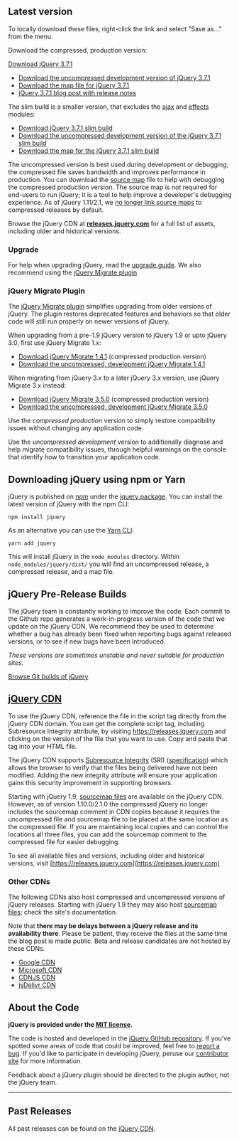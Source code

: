 <script>{
	"title": "Download jQuery"
}</script>

## Latest version

To locally download these files, right-click the link and select "Save as..." from the menu.

Download the compressed, production version:

<a class="button db" href="https://code.jquery.com/jquery-3.7.1.min.js">Download jQuery 3.7.1</a>

* [Download the uncompressed development version of jQuery 3.7.1](https://code.jquery.com/jquery-3.7.1.js)
* [Download the map file for jQuery 3.7.1](https://code.jquery.com/jquery-3.7.1.min.map)
* [jQuery 3.7.1 blog post with release notes](https://blog.jquery.com/2023/08/28/jquery-3-7-1-released-reliable-table-row-dimensions/)

The slim build is a smaller version, that excludes the [ajax](https://api.jquery.com/category/ajax/) and [effects](https://api.jquery.com/category/effects/) modules:

* [Download jQuery 3.7.1 slim build](https://code.jquery.com/jquery-3.7.1.slim.min.js)
* [Download the uncompressed development version of the jQuery 3.7.1 slim build](https://code.jquery.com/jquery-3.7.1.slim.js)
* [Download the map for the jQuery 3.7.1 slim build](https://code.jquery.com/jquery-3.7.1.slim.min.map)

The uncompressed version is best used during development or debugging; the compressed file saves bandwidth and improves performance in production. You can download the [source map](https://www.html5rocks.com/en/tutorials/developertools/sourcemaps/) file to help with debugging the compressed production version. The source map is _not_ required for end-users to run jQuery; it is a tool to help improve a developer's debugging experience. As of jQuery 1.11/2.1, we [no longer link source maps](https://blog.jquery.com/2014/01/24/jquery-1-11-and-2-1-released/) to compressed releases by default.

Browse the jQuery CDN at **[releases.jquery.com](https://releases.jquery.com)** for a full list of assets, including older and historical versions.

### Upgrade

For help when upgrading jQuery, read the [upgrade guide](/upgrade-guide/).
We also recommend using the [jQuery Migrate plugin](https://github.com/jquery/jquery-migrate)

### jQuery Migrate Plugin

The [jQuery Migrate plugin](https://github.com/jquery/jquery-migrate/#readme) simplifies upgrading from older versions of jQuery. The plugin restores deprecated features and behaviors so that older code will still run properly on newer versions of jQuery.

When upgrading from a pre-1.9 jQuery version to jQuery 1.9 or upto jQuery 3.0, first use jQuery Migrate 1.x:

* <a href="https://code.jquery.com/jquery-migrate-1.4.1.min.js">Download jQuery Migrate 1.4.1</a> (compressed production version)
* <a href="https://code.jquery.com/jquery-migrate-1.4.1.js">Download the uncompressed, development jQuery Migrate 1.4.1</a>

When migrating from jQuery 3.x to a later jQuery 3.x version, use jQuery Migrate 3.x instead:

* <a href="https://code.jquery.com/jquery-migrate-3.5.0.min.js">Download jQuery Migrate 3.5.0</a> (compressed production version)
* <a href="https://code.jquery.com/jquery-migrate-3.5.0.js">Download the uncompressed, development jQuery Migrate 3.5.0</a>

Use the _compressed production_ version to simply restore compatibility issues without changing any application code.

Use the _uncompressed development_ version to additionally diagnose and help migrate compatibility issues, through helpful warnings on the console that identify how to transition your application code.

## Downloading jQuery using npm or Yarn
jQuery is published on [npm](https://www.npmjs.com/) under the [jquery package](https://www.npmjs.com/package/jquery). You can install the latest version of jQuery with the npm CLI:
```
npm install jquery
```
As an alternative you can use the [Yarn CLI](https://github.com/yarnpkg/yarn):
```
yarn add jquery
```
This will install jQuery in the `node_modules` directory. Within `node_modules/jquery/dist/` you will find an uncompressed release, a compressed release, and a map file.

## jQuery Pre-Release Builds

The jQuery team is constantly working to improve the code. Each commit to the Github repo generates a work-in-progress version of the code that we update on the jQuery CDN. We recommend they be used to determine whether a bug has already been fixed when reporting bugs against released versions, or to see if new bugs have been introduced.

_These versions are sometimes unstable and never suitable for production sites._

<a href="https://releases.jquery.com/jquery/">Browse Git builds of jQuery</a>

## [jQuery CDN](https://releases.jquery.com)

To use the jQuery CDN, reference the file in the script tag directly from the jQuery CDN domain. You can get the complete script tag, including Subresource Integrity attribute, by visiting https://releases.jquery.com and clicking on the version of the file that you want to use. Copy and paste that tag into your HTML file.

The jQuery CDN supports [Subresource Integrity](https://developer.mozilla.org/en-US/docs/Web/Security/Subresource_Integrity) (SRI) ([specification](https://www.w3.org/TR/SRI/)) which allows the browser to verify that the files being delivered have not been modified. Adding the new integrity attribute will ensure your application gains this security improvement in supporting browsers.

Starting with jQuery 1.9, [sourcemap files](https://blog.jquery.com/2013/01/09/jquery-1-9-rc1-and-migrate-rc1-released/#sourcemaps) are available on the jQuery CDN. However, as of version 1.10.0/2.1.0 the compressed jQuery no longer includes the sourcemap comment in CDN copies because it requires the uncompressed file and sourcemap file to be placed at the same location as the compressed file. If you are maintaining local copies and can control the locations all three files, you can add the sourcemap comment to the compressed file for easier debugging.

To see all available files and versions, including older and historical versions, visit [https://releases.jquery.com](https://releases.jquery.com)

### Other CDNs

The following CDNs also host compressed and uncompressed versions of jQuery releases. Starting with jQuery 1.9 they may also host [sourcemap files](https://blog.jquery.com/2013/01/09/jquery-1-9-rc1-and-migrate-rc1-released/#sourcemaps); check the site's documentation.

Note that **there may be delays between a jQuery release and its availability there**. Please be patient, they receive the files at the same time the blog post is made public. Beta and release candidates are not hosted by these CDNs.

* [Google CDN](https://developers.google.com/speed/libraries#jquery)
* [Microsoft CDN](https://learn.microsoft.com/en-us/aspnet/ajax/cdn/overview#jQuery_Releases_on_the_CDN_0)
* [CDNJS CDN](https://cdnjs.com/libraries/jquery/)
* [jsDelivr CDN](https://www.jsdelivr.com/package/npm/jquery)

## About the Code

**jQuery is provided under the <a href="https://jquery.com/license/">MIT license</a>.**

The code is hosted and developed in the [jQuery GitHub repository](https://github.com/jquery/jquery). If you've spotted some areas of code that could be improved, feel free to [report a bug](https://contribute.jquery.org/bug-reports/). If you'd like to participate in developing jQuery, peruse our [contributor site](https://contribute.jquery.org) for more information.

Feedback about a jQuery plugin should be directed to the plugin author, not the jQuery team.

-----

## Past Releases

All past releases can be found on the [jQuery CDN](https://releases.jquery.com).

